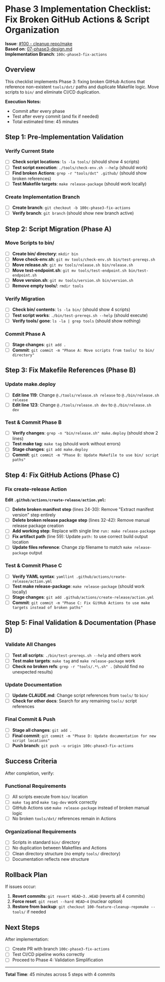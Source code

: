 <!-- markdownlint-disable MD013 -->
# Phase 3 Implementation Checklist: Fix Broken GitHub Actions & Script Organization

**Issue**: [#100 - cleanup repo/make](https://github.com/quiltdata/quilt-mcp-server/issues/100)  
**Based on**: [07-phase3-design.md](./07-phase3-design.md)  
**Implementation Branch**: `100c-phase3-fix-actions`

## Overview

This checklist implements Phase 3: fixing broken GitHub Actions that reference non-existent `tools/dxt/` paths and duplicate Makefile logic. Move scripts to `bin/` and eliminate CI/CD duplication.

**Execution Notes:**

- Commit after every phase
- Test after every commit (and fix if needed)  
- Total estimated time: 45 minutes

## Step 1: Pre-Implementation Validation

### Verify Current State

- [ ] **Check script locations**: `ls -la tools/` (should show 4 scripts)
- [ ] **Test script execution**: `./tools/check-env.sh --help` (should work)
- [ ] **Find broken Actions**: `grep -r "tools/dxt" .github/` (should show broken references)
- [ ] **Test Makefile targets**: `make release-package` (should work locally)

### Create Implementation Branch

- [ ] **Create branch**: `git checkout -b 100c-phase3-fix-actions`
- [ ] **Verify branch**: `git branch` (should show new branch active)

## Step 2: Script Migration (Phase A)

### Move Scripts to bin/

- [ ] **Create bin/ directory**: `mkdir bin`
- [ ] **Move check-env.sh**: `git mv tools/check-env.sh bin/test-prereqs.sh`
- [ ] **Move release.sh**: `git mv tools/release.sh bin/release.sh`
- [ ] **Move test-endpoint.sh**: `git mv tools/test-endpoint.sh bin/test-endpoint.sh`
- [ ] **Move version.sh**: `git mv tools/version.sh bin/version.sh`
- [ ] **Remove empty tools/**: `rmdir tools`

### Verify Migration

- [ ] **Check bin/ contents**: `ls -la bin/` (should show 4 scripts)
- [ ] **Test script works**: `./bin/test-prereqs.sh --help` (should execute)
- [ ] **Verify tools/ gone**: `ls -la | grep tools` (should show nothing)

### Commit Phase A

- [ ] **Stage changes**: `git add .`
- [ ] **Commit**: `git commit -m "Phase A: Move scripts from tools/ to bin/ directory"`

## Step 3: Fix Makefile References (Phase B)

### Update make.deploy

- [ ] **Edit line 119**: Change `@./tools/release.sh release` to `@./bin/release.sh release`
- [ ] **Edit line 123**: Change `@./tools/release.sh dev` to `@./bin/release.sh dev`

### Test & Commit Phase B

- [ ] **Verify changes**: `grep -n "bin/release.sh" make.deploy` (should show 2 lines)
- [ ] **Test make tag**: `make tag` (should work without errors)
- [ ] **Stage changes**: `git add make.deploy`
- [ ] **Commit**: `git commit -m "Phase B: Update Makefile to use bin/ script paths"`

## Step 4: Fix GitHub Actions (Phase C)

### Fix create-release Action

**Edit `.github/actions/create-release/action.yml`:**

- [ ] **Delete broken manifest step** (lines 24-30): Remove "Extract manifest version" step entirely
- [ ] **Delete broken release package step** (lines 32-42): Remove manual release package creation
- [ ] **Add working step**: Replace with single line `run: make release-package`
- [ ] **Fix artifact path** (line 59): Update `path:` to use correct build output location
- [ ] **Update files reference**: Change zip filename to match `make release-package` output

### Test & Commit Phase C

- [ ] **Verify YAML syntax**: `yamllint .github/actions/create-release/action.yml`
- [ ] **Test make release-package**: `make release-package` (should work locally)
- [ ] **Stage changes**: `git add .github/actions/create-release/action.yml`
- [ ] **Commit**: `git commit -m "Phase C: Fix GitHub Actions to use make targets instead of broken paths"`

## Step 5: Final Validation & Documentation (Phase D)

### Validate All Changes

- [ ] **Test all scripts**: `./bin/test-prereqs.sh --help` and others work
- [ ] **Test make targets**: `make tag` and `make release-package` work
- [ ] **Check no broken refs**: `grep -r "tools/.*\.sh" .` (should find no unexpected results)

### Update Documentation

- [ ] **Update CLAUDE.md**: Change script references from `tools/` to `bin/`
- [ ] **Check for other docs**: Search for any remaining `tools/` script references

### Final Commit & Push

- [ ] **Stage all changes**: `git add .`
- [ ] **Final commit**: `git commit -m "Phase D: Update documentation for new script locations"`
- [ ] **Push branch**: `git push -u origin 100c-phase3-fix-actions`

## Success Criteria

After completion, verify:

### Functional Requirements

- [ ] All scripts execute from `bin/` location
- [ ] `make tag` and `make tag-dev` work correctly  
- [ ] GitHub Actions use `make release-package` instead of broken manual logic
- [ ] No broken `tools/dxt/` references remain in Actions

### Organizational Requirements

- [ ] Scripts in standard `bin/` directory
- [ ] No duplication between Makefiles and Actions  
- [ ] Clean directory structure (no empty `tools/` directory)
- [ ] Documentation reflects new structure

## Rollback Plan

If issues occur:

1. **Revert commits**: `git revert HEAD~3..HEAD` (reverts all 4 commits)
2. **Force reset**: `git reset --hard HEAD~4` (nuclear option)
3. **Restore from backup**: `git checkout 100-feature-cleanup-repomake -- tools/` if needed

## Next Steps

After implementation:

- [ ] Create PR with branch `100c-phase3-fix-actions`
- [ ] Test CI/CD pipeline works correctly
- [ ] Proceed to Phase 4: Validation Simplification

---

**Total Time**: 45 minutes across 5 steps with 4 commits
